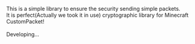 This is a simple library to ensure the security sending simple packets.<br>
It is perfect(Actually we took it in use) cryptographic library for Minecraft CustomPacket!<br>
<br>
Developing...<br>